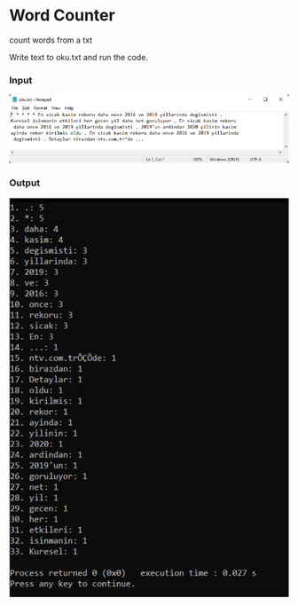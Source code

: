 # Word Counter
 count words from a txt
 
 Write text to oku.txt and run the code.

### Input
<img src="https://github.com/TahaMetin/Word-Counter/blob/main/input.png"/>



### Output
<img src="https://github.com/TahaMetin/Word-Counter/blob/main/output.png"/>